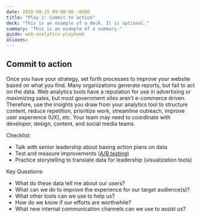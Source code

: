 ```yaml
---
date: 2020-09-15 09:00:00 -0500
title: "Play 2: Commit to action"
deck: "This is an example of a deck. It is optional."
summary: "This is an example of a summary."
guide: web-analytics-playbook
aliases:
---
```

## Commit to action

Once you have your strategy, set forth processes to improve your website based on what you find. Many organizations generate reports, but fail to act on the data. Web analytics tools have a reputation for use in advertising or maximizing sales, but most government sites aren’t e-commerce driven. Therefore, use the insights you draw from your analytics tool to structure content, reduce repetition, prioritize work, streamline outreach, improve user experience (UX), etc. Your team may need to coordinate with developer, design, content, and social media teams.

Checklist:

- Talk with senior leadership about basing action plans on data
- Test and measure improvements ([A/B testing](https://digital.gov/communities/a-b-testing-community/))
- Practice storytelling to translate data for leadership (visualization tools)

Key Questions:

- What do these data tell me about our users?
- What can we do to improve the experience for our target audience(s)?
- What other tools can we use to help us?
- How do we know if our efforts are worthwhile?
- What new internal communication channels can we use to assist us?